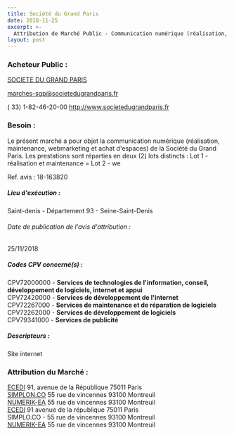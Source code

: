 ```yaml
---
title: Société du Grand Paris
date: 2018-11-25
excerpt: >-
  Attribution de Marché Public - Communication numérique (réalisation, maintenance, webmarketing et achat d'espaces)
layout: post
---
```


### Acheteur Public : 
<a href="/acheteur-34/siren-525046017"> SOCIETE DU GRAND PARIS</a><br/>



marches-sgp@societedugrandparis.fr

( 33) 1-82-46-20-00
http://www.societedugrandparis.fr
### Besoin :

Le présent marché a pour objet la communication numérique (réalisation, maintenance, webmarketing et achat d'espaces) de la Société du Grand Paris. Les prestations sont réparties en deux (2) lots distincts : Lot 1 - réalisation et maintenance = Lot 2 - we

Ref. avis : 18-163820


##### Lieu d'exécution :

Saint-denis - Département 93 - Seine-Saint-Denis

###### Date de publication de l'avis d'attribution : 
25/11/2018

##### Codes CPV concerné(s) :
CPV72000000 - **Services de technologies de l'information, conseil, développement de logiciels, internet et appui** <br/>
CPV72420000 - **Services de développement de l'internet** <br/>
CPV72267000 - **Services de maintenance et de réparation de logiciels** <br/>
CPV72262000 - **Services de développement de logiciels** <br/>
CPV79341000 - **Services de publicité** <br/>

##### Descripteurs :
Site internet <br/>

### Attribution du Marché :
<a href="/entreprise-261/siren-439112905"> ECEDI</a>    91, avenue de la République 75011 Paris <br/>
<a href="/entreprise-269/siren-792791329"> SIMPLON.CO</a>    55 rue de vincennes 93100 Montreuil <br/>
<a href="/entreprise-270/siren-818528994"> NUMERIK-EA</a>    55 rue de vincennes 93100 Montreuil <br/>
<a href="/entreprise-261/siren-439112905"> ECEDI</a>    91 avenue de la république 75011 Paris <br/>
SIMPLO.CO - 55 rue de vincennes 93100 Montreuil <br/>
<a href="/entreprise-270/siren-818528994"> NUMERIK-EA</a>    55 rue de vincennes 93100 Montreuil <br/>
